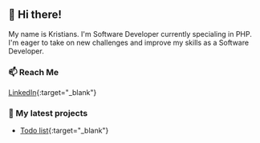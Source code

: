 ## 👋 Hi there!

My name is Kristians. I'm Software Developer currently specialing in PHP. I'm eager to take on new challenges and improve my skills as a Software Developer.

### 📫 Reach Me

[LinkedIn](https://www.linkedin.com/in/kristians-dimitrijevs/){:target="_blank"}

### :open_file_folder: My latest projects

- [Todo list](https://github.com/k-dimitrijevs/todo-task-v2){:target="_blank"}
